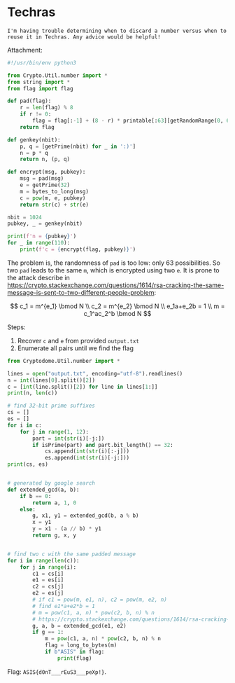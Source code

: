 # Techras

```
I'm having trouble determining when to discard a number versus when to reuse it in Techras. Any advice would be helpful!
```

Attachment:

```python
#!/usr/bin/env python3

from Crypto.Util.number import *
from string import *
from flag import flag

def pad(flag):
	r = len(flag) % 8
	if r != 0:
		flag = flag[:-1] + (8 - r) * printable[:63][getRandomRange(0, 62)].encode() + flag[-1:]
	return flag

def genkey(nbit):
	p, q = [getPrime(nbit) for _ in ':)']
	n = p * q
	return n, (p, q)

def encrypt(msg, pubkey):
	msg = pad(msg)
	e = getPrime(32)
	m = bytes_to_long(msg)
	c = pow(m, e, pubkey)
	return str(c) + str(e)

nbit = 1024
pubkey, _ = genkey(nbit)

print(f'n = {pubkey}')
for _ in range(110):
	print(f'c = {encrypt(flag, pubkey)}')
```

The problem is, the randomness of `pad` is too low: only 63 possibilities. So two `pad` leads to the same `m`, which is encrypted using two `e`. It is prone to the attack describe in <https://crypto.stackexchange.com/questions/1614/rsa-cracking-the-same-message-is-sent-to-two-different-people-problem>:

$$
c_1 = m^{e_1} \bmod N \\
c_2 = m^{e_2} \bmod N \\
e_1a+e_2b = 1 \\
m = c_1^ac_2^b \bmod N
$$

Steps:

1. Recover `c` and `e` from provided `output.txt`
2. Enumerate all pairs until we find the flag

```python
from Cryptodome.Util.number import *

lines = open("output.txt", encoding="utf-8").readlines()
n = int(lines[0].split()[2])
c = [int(line.split()[2]) for line in lines[1:]]
print(n, len(c))

# find 32-bit prime suffixes
cs = []
es = []
for i in c:
    for j in range(1, 12):
        part = int(str(i)[-j:])
        if isPrime(part) and part.bit_length() == 32:
            cs.append(int(str(i)[:-j]))
            es.append(int(str(i)[-j:]))
print(cs, es)


# generated by google search
def extended_gcd(a, b):
    if b == 0:
        return a, 1, 0
    else:
        g, x1, y1 = extended_gcd(b, a % b)
        x = y1
        y = x1 - (a // b) * y1
        return g, x, y


# find two c with the same padded message
for i in range(len(c)):
    for j in range(i):
        c1 = cs[i]
        e1 = es[i]
        c2 = cs[j]
        e2 = es[j]
        # if c1 = pow(m, e1, n), c2 = pow(m, e2, n)
        # find e1*a+e2*b = 1
        # m = pow(c1, a, n) * pow(c2, b, n) % n
        # https://crypto.stackexchange.com/questions/1614/rsa-cracking-the-same-message-is-sent-to-two-different-people-problem
        g, a, b = extended_gcd(e1, e2)
        if g == 1:
            m = pow(c1, a, n) * pow(c2, b, n) % n
            flag = long_to_bytes(m)
            if b"ASIS" in flag:
                print(flag)
```

Flag: `ASIS{d0nT___rEuS3___peXp!}`.

